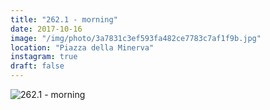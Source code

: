 ```yaml
---
title: "262.1 - morning"
date: 2017-10-16
image: "/img/photo/3a7831c3ef593fa482ce7783c7af1f9b.jpg"
location: "Piazza della Minerva"
instagram: true
draft: false
---
```


![262.1 - morning](/img/photo/3a7831c3ef593fa482ce7783c7af1f9b.jpg)

